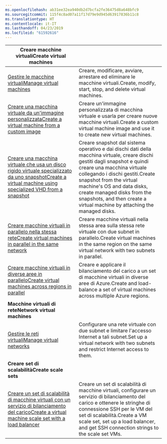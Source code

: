 ```yaml
---
ms.openlocfilehash: ab31ee32ea940db2d7bcfa2fe36475d8a648bfc9
ms.sourcegitcommit: 115f4c8ad07a11f17d79e9d945d63917836b11c8
ms.translationtype: HT
ms.contentlocale: it-IT
ms.lasthandoff: 04/23/2019
ms.locfileid: "61592616"
---
```

| <span data-ttu-id="b9037-101">**Creare macchine virtuali**</span><span class="sxs-lookup"><span data-stu-id="b9037-101">**Create virtual machines**</span></span> || 
|---|---|
| <span data-ttu-id="b9037-102">[Gestire le macchine virtuali][1]</span><span class="sxs-lookup"><span data-stu-id="b9037-102">[Manage virtual machines][1]</span></span> | <span data-ttu-id="b9037-103">Creare, modificare, avviare, arrestare ed eliminare le macchine virtuali.</span><span class="sxs-lookup"><span data-stu-id="b9037-103">Create, modify, start, stop, and delete virtual machines.</span></span> |
| <span data-ttu-id="b9037-104">[Creare una macchina virtuale da un'immagine personalizzata][2]</span><span class="sxs-lookup"><span data-stu-id="b9037-104">[Create a virtual machine from a custom image][2]</span></span> | <span data-ttu-id="b9037-105">Creare un'immagine personalizzata di macchina virtuale e usarla per creare nuove macchine virtuali.</span><span class="sxs-lookup"><span data-stu-id="b9037-105">Create a custom virtual machine image and use it to create new virtual machines.</span></span> | 
| <span data-ttu-id="b9037-106">[Creare una macchina virtuale che usa un disco rigido virtuale specializzato da uno snapshot][3]</span><span class="sxs-lookup"><span data-stu-id="b9037-106">[Create a virtual machine using specialized VHD from a snapshot][3]</span></span> | <span data-ttu-id="b9037-107">Creare snapshot dal sistema operativo e dai dischi dati della macchina virtuale, creare dischi gestiti dagli snapshot e quindi creare una macchina virtuale collegando i dischi gestiti.</span><span class="sxs-lookup"><span data-stu-id="b9037-107">Create snapshot from the virtual machine's OS and data disks, create managed disks from the snapshots, and then create a virtual machine by attaching the managed disks.</span></span> |  
| <span data-ttu-id="b9037-108">[Creare macchine virtuali in parallelo nella stessa rete][4]</span><span class="sxs-lookup"><span data-stu-id="b9037-108">[Create virtual machines in parallel in the same network][4]</span></span> | <span data-ttu-id="b9037-109">Creare macchine virtuali nella stessa area sulla stessa rete virtuale con due subnet in parallelo.</span><span class="sxs-lookup"><span data-stu-id="b9037-109">Create virtual machines in the same region on the same virtual network with two subnets in parallel.</span></span> |
| <span data-ttu-id="b9037-110">[Creare macchine virtuali in diverse aree in parallelo][5]</span><span class="sxs-lookup"><span data-stu-id="b9037-110">[Create virtual machines across regions in parallel][5]</span></span> | <span data-ttu-id="b9037-111">Creare e applicare il bilanciamento del carico a un set di macchine virtuali in diverse aree di Azure.</span><span class="sxs-lookup"><span data-stu-id="b9037-111">Create and load-balance a set of virtual machines across multiple Azure regions.</span></span> |
| <span data-ttu-id="b9037-112">**Macchine virtuali di rete**</span><span class="sxs-lookup"><span data-stu-id="b9037-112">**Network virtual machines**</span></span> || 
| <span data-ttu-id="b9037-113">[Gestire le reti virtuali][6]</span><span class="sxs-lookup"><span data-stu-id="b9037-113">[Manage virtual networks][6]</span></span> | <span data-ttu-id="b9037-114">Configurare una rete virtuale con due subnet e limitare l'accesso Internet a tali subnet.</span><span class="sxs-lookup"><span data-stu-id="b9037-114">Set up a virtual network with two subnets and restrict Internet access to them.</span></span> |
| <span data-ttu-id="b9037-115">**Creare set di scalabilità**</span><span class="sxs-lookup"><span data-stu-id="b9037-115">**Create scale sets**</span></span> ||
| <span data-ttu-id="b9037-116">[Creare un set di scalabilità di macchine virtuali con un servizio di bilanciamento del carico][7]</span><span class="sxs-lookup"><span data-stu-id="b9037-116">[Create a virtual machine scale set with a load balancer][7]</span></span> | <span data-ttu-id="b9037-117">Creare un set di scalabilità di macchine virtuali, configurare un servizio di bilanciamento del carico e ottenere le stringhe di connessione SSH per le VM del set di scalabilità.</span><span class="sxs-lookup"><span data-stu-id="b9037-117">Create a VM scale set, set up a load balancer, and get SSH connection strings to the scale set VMs.</span></span> |

[1]: ../java-sdk-manage-virtual-machines.md
[2]: https://azure.microsoft.com/resources/samples/managed-disk-java-create-virtual-machine-using-custom-image/
[3]: https://azure.microsoft.com/resources/samples/managed-disk-java-create-virtual-machine-using-specialized-disk-from-vhd/
[4]: https://azure.microsoft.com/resources/samples/compute-java-manage-virtual-machines-in-parallel/
[5]: ../java-sdk-virtual-machines-in-parallel.md
[6]: ../java-sdk-manage-virtual-networks.md
[7]: ../java-sdk-manage-vm-scalesets.md